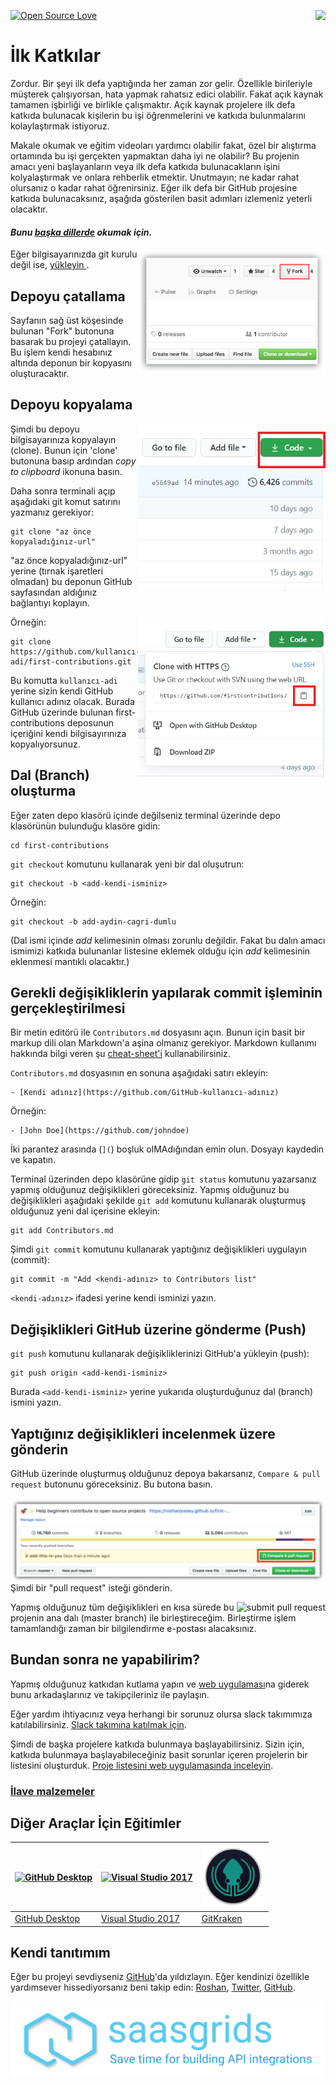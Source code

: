 [![Open Source Love](https://badges.frapsoft.com/os/v1/open-source.svg?v=103)](https://github.com/ellerbrock/open-source-badges/)
[<img align="right" src="https://firstcontributions.herokuapp.com/badge.svg">](https://firstcontributions.herokuapp.com)

# İlk Katkılar

Zordur. Bir şeyi ilk defa yaptığında her zaman zor gelir. Özellikle birileriyle müşterek çalışıyorsan, hata yapmak rahatsız edici olabilir. Fakat açık kaynak tamamen işbirliği ve birlikle çalışmaktır. Açık kaynak projelere ilk defa katkıda bulunacak kişilerin bu işi öğrenmelerini ve katkıda bulunmalarını kolaylaştırmak istiyoruz.

Makale okumak ve eğitim videoları yardımcı olabilir fakat, özel bir alıştırma ortamında bu işi gerçekten yapmaktan daha iyi ne olabilir? Bu projenin amacı yeni başlayanların veya ilk defa katkıda bulunacakların işini kolyalaştırmak ve onlara rehberlik etmektir. Unutmayın; ne kadar rahat olursanız o kadar rahat öğrenirsiniz. Eğer ilk defa bir GitHub projesine katkıda bulunacaksınız, aşağıda gösterilen basit adımları izlemeniz yeterli olacaktır.

#### *Bunu [başka dillerde](Translations.md) okumak için.*

<img align="right" width="300" src="../assets/fork.png" alt="fork this repository" />

Eğer bilgisayarınızda git kurulu değil ise, [ yükleyin ]( https://help.github.com/articles/set-up-git/ ).

## Depoyu çatallama

Sayfanın sağ üst köşesinde bulunan "Fork" butonuna basarak bu projeyi çatallayın.
Bu işlem kendi hesabınız altında deponun bir kopyasını oluşturacaktır.

## Depoyu kopyalama

<img align="right" width="300" src="../assets/clone.png" alt="clone this repository" />

Şimdi bu depoyu bilgisayarınıza kopyalayın (clone). Bunun için 'clone' butonuna basıp ardından *copy to clipboard* ikonuna basın.

Daha sonra terminali açıp aşağıdaki git komut satırını yazmanız gerekiyor:

```
git clone "az önce kopyaladığınız-url"
```
"az önce kopyaladığınız-url" yerine (tırnak işaretleri olmadan) bu deponun GitHub sayfasından aldığınız bağlantıyı koplayın.

<img align="right" width="300" src="../assets/copy-to-clipboard.png" alt="copy URL to clipboard" />

Örneğin:
```
git clone https://github.com/kullanıcı-adi/first-contributions.git
```
Bu komutta `kullanıcı-adi` yerine sizin kendi GitHub kullanıcı adınız olacak. Burada GitHub üzerinde bulunan first-contributions deposunun içeriğini kendi bilgisayırınıza kopyalıyorsunuz.

## Dal (Branch) oluşturma

Eğer zaten depo klasörü içinde değilseniz terminal üzerinde depo klasörünün bulunduğu klasöre gidin:

```
cd first-contributions
```
`git checkout` komutunu kullanarak yeni bir dal oluşutrun:
```
git checkout -b <add-kendi-isminiz>
```

Örneğin:
```
git checkout -b add-aydin-cagri-dumlu
```
(Dal ismi içinde *add* kelimesinin olması zorunlu değildir. Fakat bu dalın amacı ismimizi katkıda bulunanlar listesine eklemek olduğu için *add* kelimesinin eklenmesi mantıklı olacaktır.)

## Gerekli değişikliklerin yapılarak commit işleminin gerçekleştirilmesi

Bir metin editörü ile `Contributors.md` dosyasını açın. Bunun için basit bir markup dili olan Markdown'a aşina olmanız gerekiyor. Markdown kullanımı hakkında bilgi veren şu [cheat-sheet'i](https://github.com/adam-p/markdown-here/wiki/Markdown-Cheatsheet) kullanabilirsiniz.

`Contributors.md` dosyasının en sonuna aşağıdaki satırı ekleyin:

```
- [Kendi adınız](https://github.com/GitHub-kullanıcı-adınız)
```

Örneğin:

```
- [John Doe](https://github.com/johndoe)
```

İki parantez arasında (`](`) boşluk olMAdığından emin olun. Dosyayı kaydedin ve kapatın.

Terminal üzerinden depo klasörüne gidip `git status` komutunu yazarsanız yapmış olduğunuz değişiklikleri göreceksiniz. Yapmış olduğunuz bu değişiklikleri aşağıdaki şekilde `git add` komutunu kullanarak oluşturmuş olduğunuz yeni dal içerisine ekleyin:

```
git add Contributors.md
```

Şimdi `git commit` komutunu kullanarak yaptığınız değişiklikleri uygulayın (commit):
```
git commit -m "Add <kendi-adınız> to Contributors list"
```
`<kendi-adınız>` ifadesi yerine kendi isminizi yazın.

## Değişiklikleri GitHub üzerine gönderme (Push)

`git push` komutunu kullanarak değişikliklerinizi GitHub'a yükleyin (push):
```
git push origin <add-kendi-isminiz>
```
Burada `<add-kendi-isminiz>` yerine yukarıda oluşturduğunuz dal (branch) ismini yazın.

## Yaptığınız değişiklikleri incelenmek üzere gönderin

GitHub üzerinde oluşturmuş olduğunuz depoya bakarsanız, `Compare & pull request` butonunu göreceksiniz. Bu butona basın.

<img style="float: right;" src="../assets/compare-and-pull.png" alt="create a pull request" />

Şimdi bir "pull request" isteği gönderin.

<img style="float: right;" src="../assets/submit-pull.png" alt="submit pull request" />

Yapmış olduğunuz tüm değişiklikleri en kısa sürede bu projenin ana dalı (master branch) ile birleştireceğim. Birleştirme işlem tamamlandığı zaman bir bilgilendirme e-postası alacaksınız.

## Bundan sonra ne yapabilirim?

Yapmış olduğunuz katkıdan kutlama yapın ve [web uygulaması](https://roshanjossey.github.io/first-contributions/#social-share)na giderek bunu arkadaşlarınız ve takipçileriniz ile paylaşın.

Eğer yardım ihtiyacınız veya herhangi bir sorunuz olursa slack takımımıza katılabilirsiniz. [Slack takımına katılmak için](https://firstcontributions.herokuapp.com).

Şimdi de başka projelere katkıda bulunmaya başlayabilirsiniz. Sizin için, katkıda bulunmaya başlayabileceğiniz basit sorunlar içeren projelerin bir listesini oluşturduk. [Proje listesini web uygulamasında inceleyin](https://roshanjossey.github.io/first-contributions/#project-list).

### [İlave malzemeler](additional-material/git_workflow_senarios/additional-material.md)

## Diğer Araçlar İçin Eğitimler

|<a href="github-desktop-tutorial.md"><img alt="GitHub Desktop" src="https://desktop.github.com/images/desktop-icon.svg" width="100"></a>|<a href="github-windows-vs2017-tutorial.md"><img alt="Visual Studio 2017" src="https://www.visualstudio.com/wp-content/uploads/2017/11/microsoft-visual-studio.svg" width="100"></a>|<a href="gitkraken-tutorial.md"><img alt="GitKraken" src="/../assets/gk-icon.png" width="100"></a>|
|---|---|---|
|[GitHub Desktop](../github-desktop-tutorial.md)|[Visual Studio 2017](../github-windows-vs2017-tutorial.md)|[GitKraken](../gitkraken-tutorial.md)|

## Kendi tanıtımım

Eğer bu projeyi sevdiyseniz [GitHub](https://github.com/Roshanjossey/first-contributions)'da yıldızlayın.
Eğer kendinizi özellikle yardımsever hissediyorsanız beni takip edin:
[Roshan](https://roshanjossey.github.io/), 
[Twitter](https://twitter.com/sudo__bangbang), 
[GitHub](https://github.com/roshanjossey).

<a href="http://saasgrids.com"> <img alt="http://saasgrids.com" src="assets/saasgrids-banner.png" width="500"></a>
